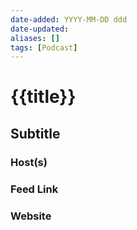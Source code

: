 ```yaml
---
date-added: YYYY-MM-DD ddd
date-updated: 
aliases: []
tags: [Podcast]
---
```


# {{title}}
## Subtitle


### Host(s)


### Feed Link


### Website


